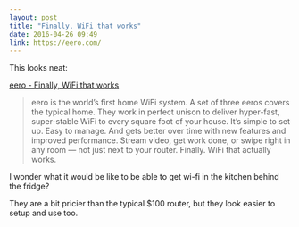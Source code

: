 ```yaml
---
layout: post
title: "Finally, WiFi that works"
date: 2016-04-26 09:49
link: https://eero.com/
---
```


This looks neat:

 [eero - Finally, WiFi that works](https://eero.com/)


> eero is the world’s first home WiFi system. A set of three eeros covers the typical home. They work in perfect unison to deliver hyper-fast, super-stable WiFi to every square foot of your house. It’s simple to set up. Easy to manage. And gets better over time with new features and improved performance. Stream video, get work done, or swipe right in any room — not just next to your router. Finally. WiFi that actually works.


I wonder what it would be like to be able to get wi-fi in the kitchen behind the fridge?

They are a bit pricier than the typical $100 router, but they look easier to setup and use too.
